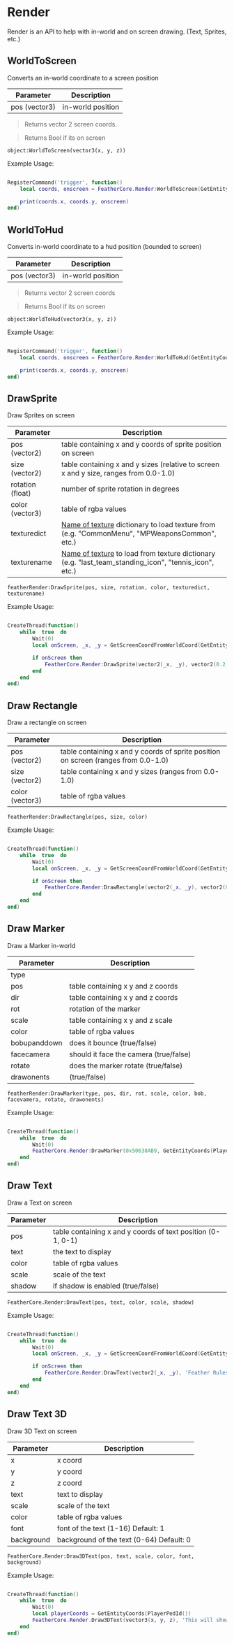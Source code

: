 # Render <Badge type="warning" text="Client Side Only" />

Render is an API to help with in-world and on screen drawing. (Text, Sprites, etc.)

## WorldToScreen



Converts an in-world coordinate to a screen position

| Parameter     | Description       |
| ------------- | ----------------- |
| pos (vector3) | in-world position |

> Returns vector 2 screen coords.

> Returns Bool if its on screen

`object:WorldToScreen(vector3(x, y, z))`

Example Usage:

```lua

RegisterCommand('trigger', function()
    local coords, onscreen = FeatherCore.Render:WorldToScreen(GetEntityCoords(PlayerPedId()))

    print(coords.x, coords.y, onscreen)
end)
```

## WorldToHud



Converts in-world coordinate to a hud position (bounded to screen)

| Parameter     | Description       |
| ------------- | ----------------- |
| pos (vector3) | in-world position |

> Returns vector 2 screen coords

> Returns Bool if its on screen

`object:WorldToHud(vector3(x, y, z))`

Example Usage:

```lua

RegisterCommand('trigger', function()
    local coords, onscreen = FeatherCore.Render:WorldToHud(GetEntityCoords(PlayerPedId()))

    print(coords.x, coords.y, onscreen)
end)
```

## DrawSprite



Draw Sprites on screen

| Parameter        | Description                                                                                                                                                                          |
| ---------------- | ------------------------------------------------------------------------------------------------------------------------------------------------------------------------------------ |
| pos (vector2)    | table containing x and y coords of sprite position on screen                                                                                                                         |
| size (vector2)   | table containing x and y sizes (relative to screen x and y size, ranges from 0.0-1.0)                                                                                                |
| rotation (float) | number of sprite rotation in degrees                                                                                                                                                 |
| color (vector3)  | table of rgba values                                                                                                                                                                 |
| texturedict      | [Name of texture](https://github.com/femga/rdr3_discoveries/tree/master/useful_info_from_rpfs) dictionary to load texture from (e.g. "CommonMenu", "MPWeaponsCommon", etc.)          |
| texturename      | [Name of texture](https://github.com/femga/rdr3_discoveries/tree/master/useful_info_from_rpfs) to load from texture dictionary (e.g. "last_team_standing_icon", "tennis_icon", etc.) |

`featherRender:DrawSprite(pos, size, rotation, color, texturedict, texturename)`

Example Usage:

```lua

CreateThread(function()
    while  true  do
        Wait(0)
        local onScreen, _x, _y = GetScreenCoordFromWorldCoord(GetEntityCoords(PlayerPedId()))

        if onScreen then
            FeatherCore.Render:DrawSprite(vector2(_x, _y), vector2(0.2, 0.2), 190.0, {r: 255, g: 0, b: 0, a: 255},  "feeds", "hud_menu_4a")
        end
    end
end)

```

## Draw Rectangle



Draw a rectangle on screen

| Parameter       | Description                                                                        |
| --------------- | ---------------------------------------------------------------------------------- |
| pos (vector2)   | table containing x and y coords of sprite position on screen (ranges from 0.0-1.0) |
| size (vector2)  | table containing x and y sizes (ranges from 0.0-1.0)                               |
| color (vector3) | table of rgba values                                                               |

`featherRender:DrawRectangle(pos, size, color)`

Example Usage:

```lua

CreateThread(function()
    while  true  do
        Wait(0)
        local onScreen, _x, _y = GetScreenCoordFromWorldCoord(GetEntityCoords(PlayerPedId()))

        if onScreen then
            FeatherCore.Render:DrawRectangle(vector2(_x, _y), vector2(0.2, 0.2), {r: 255, g: 0, b: 0, a: 255})
        end
    end
end)

```

## Draw Marker



Draw a Marker in-world

| Parameter    | Description                            |
| ------------ | -------------------------------------- |
| type         |                                        |
| pos          | table containing x y and z coords      |
| dir          | table containing x y and z coords      |
| rot          | rotation of the marker                 |
| scale        | table containing x y and z scale       |
| color        | table of rgba values                   |
| bobupanddown | does it bounce (true/false)            |
| facecamera   | should it face the camera (true/false) |
| rotate       | does the marker rotate (true/false)    |
| drawonents   | (true/false)                           |

`featherRender:DrawMarker(type, pos, dir, rot, scale, color, bob, facevamera, rotate, drawonents)`

Example Usage:

```lua

CreateThread(function()
    while  true  do
        Wait(0)
        FeatherCore.Render:DrawMarker(0x50638AB9, GetEntityCoords(PlayerPedId()), vector3(0.0, 0.0, 0.0), vector3(0.0, 0.0, 0.0), vecotr3(0.15, 0.15, 0.15), {r: 255, g: 0, b: 0, a: 255}, false, false, false, false)
    end
end)

```

## Draw Text



Draw a Text on screen

| Parameter | Description                                                 |
| --------- | ----------------------------------------------------------- |
| pos       | table containing x and y coords of text position (0-1, 0-1) |
| text      | the text to display                          |
| color     | table of rgba values                                        |
| scale     | scale of the text                                           |
| shadow    | if shadow is enabled (true/false)                           |

`FeatherCore.Render:DrawText(pos, text, color, scale, shadow)`

Example Usage:

```lua

CreateThread(function()
    while  true  do
        Wait(0)
        local onScreen, _x, _y = GetScreenCoordFromWorldCoord(GetEntityCoords(PlayerPedId()))

        if onScreen then
            FeatherCore.Render:DrawText(vector2(_x, _y), 'Feather Rules!', {r: 255, g: 0, b: 0, a: 255}, 1.0, false)
        end
    end
end)

```

## Draw Text 3D



Draw 3D Text on screen

| Parameter | Description       |
| --------- | ----------------- |
| x         | x coord           |
| y         | y coord           |
| z         | z coord           |
| text      | text to display   |
| scale     | scale of the text |
| color     | table of rgba values |
| font      | font of the text (1-16) Default: 1 |
| background| background of the text (0-64) Default: 0 |

`FeatherCore.Render:Draw3DText(pos, text, scale, color, font, background)`

Example Usage:

```lua

CreateThread(function()
    while  true  do
        Wait(0)
        local playerCoords = GetEntityCoords(PlayerPedId())
        FeatherCore.Render.Draw3DText(vector3(x, y, z), 'This will show at the coords', 0.2)
    end
end)

```